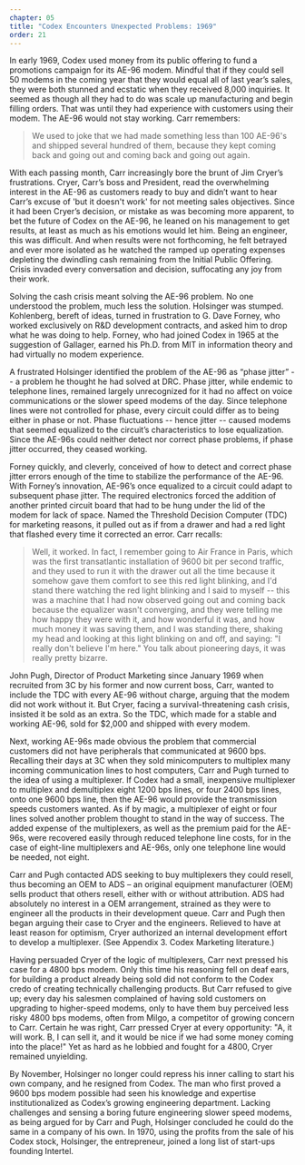 ```yaml
---
chapter: 05
title: "Codex Encounters Unexpected Problems: 1969"
order: 21
---
```


In early 1969, Codex used money from its public offering to fund a promotions campaign for its AE-96 modem. Mindful that if they could sell 50 modems in the coming year that they would equal all of last year’s sales, they were both stunned and ecstatic when they received 8,000 inquiries. It seemed as though all they had to do was scale up manufacturing and begin filling orders. That was until they had experience with customers using their modem. The AE-96 would not stay working. Carr remembers:

>We used to joke that we had made something less than 100 AE-96's and shipped several hundred of them, because they kept coming back and going out and coming back and going out again.

With each passing month, Carr increasingly bore the brunt of Jim Cryer’s frustrations. Cryer, Carr’s boss and President, read the overwhelming interest in the AE-96 as customers ready to buy and didn’t want to hear Carr’s excuse of 'but it doesn't work' for not meeting sales objectives. Since it had been Cryer’s decision, or mistake as was becoming more apparent, to bet the future of Codex on the AE-96, he leaned on his management to get results, at least as much as his emotions would let him. Being an engineer, this was difficult. And when results were not forthcoming, he felt betrayed and ever more isolated as he watched the ramped up operating expenses depleting the dwindling cash remaining from the Initial Public Offering. Crisis invaded every conversation and decision, suffocating any joy from their work.

Solving the cash crisis meant solving the AE-96 problem. No one understood the problem, much less the solution. Holsinger was stumped. Kohlenberg, bereft of ideas, turned in frustration to G. Dave Forney, who worked exclusively on R&D development contracts, and asked him to drop what he was doing to help. Forney, who had joined Codex in 1965 at the suggestion of Gallager, earned his Ph.D. from MIT in information theory and had virtually no modem experience.

A frustrated Holsinger identified the problem of the AE-96 as “phase jitter” -- a problem he thought he had solved at DRC. Phase jitter, while endemic to telephone lines, remained largely unrecognized for it had no affect on voice communications or the slower speed modems of the day. Since telephone lines were not controlled for phase, every circuit could differ as to being either in phase or not. Phase fluctuations -- hence jitter -- caused modems that seemed equalized to the circuit’s characteristics to lose equalization. Since the AE-96s could neither detect nor correct phase problems, if phase jitter occurred, they ceased working.

Forney quickly, and cleverly, conceived of how to detect and correct phase jitter errors enough of the time to stabilize the performance of the AE-96. With Forney’s innovation, AE-96’s once equalized to a circuit could adapt to subsequent phase jitter. The required electronics forced the addition of another printed circuit board that had to be hung under the lid of the modem for lack of space. Named the Threshold Decision Computer (TDC) for marketing reasons, it pulled out as if from a drawer and had a red light that flashed every time it corrected an error. Carr recalls:

>Well, it worked. In fact, I remember going to Air France in Paris, which was the first transatlantic installation of 9600 bit per second traffic, and they used to run it with the drawer out all the time because it somehow gave them comfort to see this red light blinking, and I'd stand there watching the red light blinking and I said to myself -- this was a machine that I had now observed going out and coming back because the equalizer wasn't converging, and they were telling me how happy they were with it, and how wonderful it was, and how much money it was saving them, and I was standing there, shaking my head and looking at this light blinking on and off, and saying: "I really don't believe I'm here." You talk about pioneering days, it was really pretty bizarre.

John Pugh, Director of Product Marketing since January 1969 when recruited from 3C by his former and now current boss, Carr, wanted to include the TDC with every AE-96 without charge, arguing that the modem did not work without it. But Cryer, facing a survival-threatening cash crisis, insisted it be sold as an extra. So the TDC, which made for a stable and working AE-96, sold for $2,000 and shipped with every modem.

Next, working AE-96s made obvious the problem that commercial customers did not have peripherals that communicated at 9600 bps. Recalling their days at 3C when they sold minicomputers to multiplex many incoming communication lines to host computers, Carr and Pugh turned to the idea of using a multiplexer. If Codex had a small, inexpensive multiplexer to multiplex and demultiplex eight 1200 bps lines, or four 2400 bps lines, onto one 9600 bps line, then the AE-96 would provide the transmission speeds customers wanted. As if by magic, a multiplexer of eight or four lines solved another problem thought to stand in the way of success. The added expense of the multiplexers, as well as the premium paid for the AE-96s, were recovered easily through reduced telephone line costs, for in the case of eight-line multiplexers and AE-96s, only one telephone line would be needed, not eight.

Carr and Pugh contacted ADS seeking to buy multiplexers they could resell, thus becoming an OEM to ADS – an original equipment manufacturer (OEM) sells product that others resell, either with or without attribution. ADS had absolutely no interest in a OEM arrangement, strained as they were to engineer all the products in their development queue. Carr and Pugh then began arguing their case to Cryer and the engineers. Relieved to have at least reason for optimism, Cryer authorized an internal development effort to develop a multiplexer. (See Appendix 3.  Codex Marketing literature.)

Having persuaded Cryer of the logic of multiplexers, Carr next pressed his case for a 4800 bps modem. Only this time his reasoning fell on deaf ears, for building a product already being sold did not conform to the Codex credo of creating technically challenging products. But Carr refused to give up; every day his salesmen complained of having sold customers on upgrading to higher-speed modems, only to have them buy perceived less risky 4800 bps modems, often from Milgo, a competitor of growing concern to Carr. Certain he was right, Carr pressed Cryer at every opportunity: "A, it will work. B, I can sell it, and it would be nice if we had some money coming into the place!" Yet as hard as he lobbied and fought for a 4800, Cryer remained unyielding.

By November, Holsinger no longer could repress his inner calling to start his own company, and he resigned from Codex. The man who first proved a 9600 bps modem possible had seen his knowledge and expertise institutionalized as Codex’s growing engineering department. Lacking challenges and sensing a boring future engineering slower speed modems, as being argued for by Carr and Pugh, Holsinger concluded he could do the same in a company of his own. In 1970, using the profits from the sale of his Codex stock, Holsinger, the entrepreneur, joined a long list of start-ups founding Intertel.
